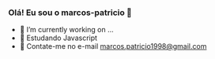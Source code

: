 ### Olá! Eu sou o marcos-patricio 👋

- 🔭 I’m currently working on ...
- 🌱 Estudando Javascript
- 👯 Contate-me no e-mail marcos.patricio1998@gmail.com

<div>
<a href="github.com/marcos-patricio" /> 
</div>
